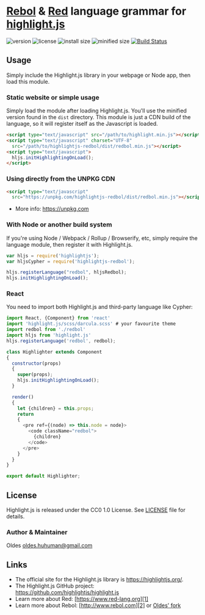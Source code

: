 # [Rebol][1] & [Red][2] language grammar for [highlight.js](https://highlightjs.org/)

![version](https://badgen.net/npm/v/highlightjs-redbol) ![license](https://badgen.net/badge/license/CC0%201.0/blue)
![install size](https://badgen.net/packagephobia/install/highlightjs-redbol) ![minified size](https://badgen.net/bundlephobia/min/highlightjs-redbol)
[![Build Status](https://travis-ci.org/Oldes/highlightjs-redbol.svg?branch=master)](https://travis-ci.org/Oldes/highlightjs-redbol)

## Usage

Simply include the Highlight.js library in your webpage or Node app, then load this module.

### Static website or simple usage

Simply load the module after loading Highlight.js. You'll use the minified version found in the `dist` directory. This module is just a CDN build of the language, so it will register itself as the Javascript is loaded.

```html
<script type="text/javascript" src="/path/to/highlight.min.js"></script>
<script type="text/javascript" charset="UTF-8"
  src="/path/to/highlightjs-redbol/dist/redbol.min.js"></script>
<script type="text/javascript">
  hljs.initHighlightingOnLoad();
</script>
```

### Using directly from the UNPKG CDN

```html
<script type="text/javascript"
  src="https://unpkg.com/highlightjs-redbol/dist/redbol.min.js"></script>
```

- More info: <https://unpkg.com>

### With Node or another build system

If you're using Node / Webpack / Rollup / Browserify, etc, simply require the language module, then register it with Highlight.js.

```javascript
var hljs = require('highlightjs');
var hljsCypher = require('highlightjs-redbol');

hljs.registerLanguage("redbol", hljsRedbol);
hljs.initHighlightingOnLoad();
```

### React

You need to import both Highlight.js and third-party language like Cypher:

```js
import React, {Component} from 'react'
import 'highlight.js/scss/darcula.scss' # your favourite theme
import redbol from './redbol'
import hljs from 'highlight.js'
hljs.registerLanguage('redbol', redbol);

class Highlighter extends Component
{
  constructor(props)
  {
    super(props);
    hljs.initHighlightingOnLoad();
  }

  render()
  {
    let {children} = this.props;
    return
    {
      <pre ref={(node) => this.node = node}>
        <code className="redbol">
          {children}
        </code>
      </pre>
    }
  }
}

export default Highlighter;
```

## License

Highlight.js is released under the CC0 1.0 License. See [LICENSE][4] file
for details.

### Author & Maintainer

Oldes <oldes.huhuman@gmail.com>

## Links

- The official site for the Highlight.js library is <https://highlightjs.org/>.
- The Highlight.js GitHub project: <https://github.com/highlightjs/highlight.js>
- Learn more about Red: [https://www.red-lang.org][1]
- Learn more about Rebol: [http://www.rebol.com][2] or [Oldes' fork][3]

[1]: https://www.red-lang.org
[2]: http://www.rebol.com
[3]: https://oldes.github.io/Rebol3
[4]: https://github.com/oldes/highlightjs-redbol/blob/master/LICENSE

